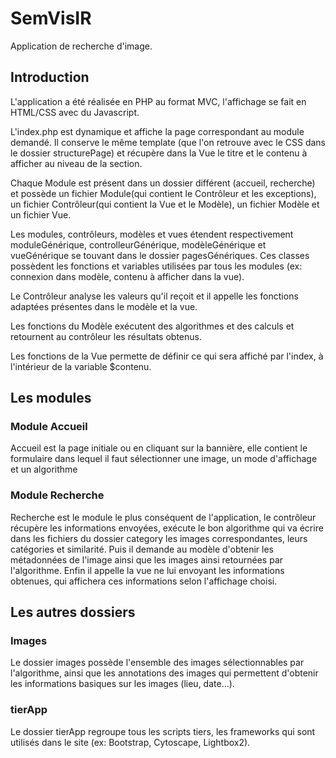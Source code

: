 # SemVisIR

Application de recherche d'image.

## Introduction

L'application a été réalisée en PHP au format MVC, l'affichage se fait en HTML/CSS avec du Javascript. 

L'index.php est dynamique et affiche la page correspondant au module demandé. Il conserve le même template (que l'on retrouve avec le CSS dans le dossier structurePage) et récupère dans la Vue le titre et le contenu à afficher au niveau de la section.

Chaque Module est présent dans un dossier différent (accueil, recherche) et possède un fichier Module(qui contient le Contrôleur et les exceptions), un fichier Contrôleur(qui contient la Vue et le Modèle), un fichier Modèle et un fichier Vue.

Les modules, contrôleurs, modèles et vues étendent respectivement moduleGénérique, controlleurGénérique, modèleGénérique et vueGénérique se touvant dans le dossier pagesGénériques. Ces classes possèdent les fonctions et variables utilisées par tous les modules (ex: connexion dans modèle, contenu à afficher dans la vue).

Le Contrôleur analyse les valeurs qu'il reçoit et il appelle les fonctions adaptées présentes dans le modèle et la vue.

Les fonctions du Modèle exécutent des algorithmes et des calculs et retournent au contrôleur les résultats obtenus.

Les fonctions de la Vue permette de définir ce qui sera affiché par l'index, à l'intérieur de la variable $contenu.


## Les modules

### Module Accueil

Accueil est la page initiale ou en cliquant sur la bannière, elle contient le formulaire dans lequel il faut sélectionner une image, un mode d'affichage et un algorithme


### Module Recherche

Recherche est le module le plus conséquent de l'application, le contrôleur récupère les informations envoyées, exécute le bon algorithme qui va écrire dans les fichiers du dossier category les images correspondantes, leurs catégories et similarité. Puis il demande au modèle d'obtenir les métadonnées de l'image ainsi que les images ainsi retournées par l'algorithme. Enfin il appelle la vue ne lui envoyant les informations obtenues, qui affichera ces informations selon l'affichage choisi.

## Les autres dossiers

### Images

Le dossier images possède l'ensemble des images sélectionnables par l'algorithme, ainsi que les annotations des images qui permettent d'obtenir les informations basiques sur les images (lieu, date...).

### tierApp

Le dossier tierApp regroupe tous les scripts tiers, les frameworks qui sont utilisés dans le site (ex: Bootstrap, Cytoscape, Lightbox2).

